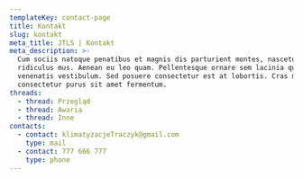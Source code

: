 ```yaml
---
templateKey: contact-page
title: Kontakt
slug: kontakt
meta_title: JTLS | Kontakt
meta_description: >-
  Cum sociis natoque penatibus et magnis dis parturient montes, nascetur
  ridiculus mus. Aenean eu leo quam. Pellentesque ornare sem lacinia quam
  venenatis vestibulum. Sed posuere consectetur est at lobortis. Cras mattis
  consectetur purus sit amet fermentum.
threads:
  - thread: Przegląd
  - thread: Awaria
  - thread: Inne
contacts:
  - contact: klimatyzacjeTraczyk@gmail.com
    type: mail
  - contact: 777 666 777
    type: phone
---
```

